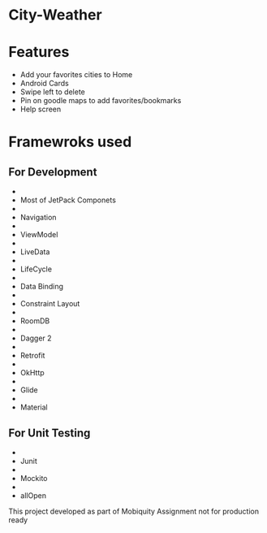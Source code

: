 # City-Weather

# Features
 - Add your favorites cities to Home
 - Android Cards
 - Swipe left to delete 
 - Pin on goodle maps to add favorites/bookmarks
 - Help screen 
# Framewroks used
## For Development
- <li>Most of JetPack Componets</li>
- <li>Navigation</li>
- <li>ViewModel</li>
- <li>LiveData</li>
- <li>LifeCycle</li>
- <li>Data Binding</li>
- <li>Constraint Layout</li>
- <li>RoomDB</li>
- <li>Dagger 2</li>
- <li>Retrofit</li>
- <li>OkHttp</li>
- <li>Glide</li>
- <li>Material</li>
## For Unit Testing
- <li>Junit</li>
- <li>Mockito</li>
- <li>allOpen</li>





This project developed as part of Mobiquity Assignment not for production ready 
